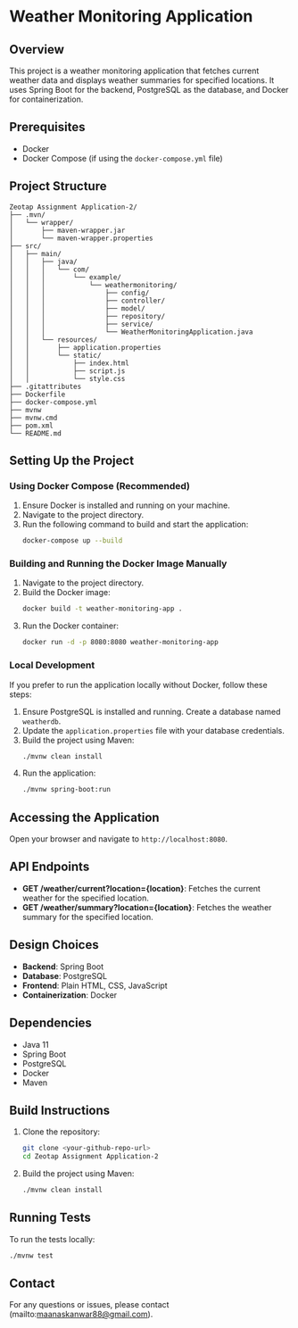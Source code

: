 # Weather Monitoring Application

## Overview
This project is a weather monitoring application that fetches current weather data and displays weather summaries for specified locations. It uses Spring Boot for the backend, PostgreSQL as the database, and Docker for containerization.

## Prerequisites
- Docker
- Docker Compose (if using the `docker-compose.yml` file)

## Project Structure
```
Zeotap Assignment Application-2/
├── .mvn/
│   └── wrapper/
│       ├── maven-wrapper.jar
│       └── maven-wrapper.properties
├── src/
│   ├── main/
│   │   ├── java/
│   │   │   └── com/
│   │   │       └── example/
│   │   │           └── weathermonitoring/
│   │   │               ├── config/
│   │   │               ├── controller/
│   │   │               ├── model/
│   │   │               ├── repository/
│   │   │               ├── service/
│   │   │               └── WeatherMonitoringApplication.java
│   │   └── resources/
│   │       ├── application.properties
│   │       └── static/
│   │           ├── index.html
│   │           ├── script.js
│   │           └── style.css
├── .gitattributes
├── Dockerfile
├── docker-compose.yml
├── mvnw
├── mvnw.cmd
├── pom.xml
└── README.md
```

## Setting Up the Project

### Using Docker Compose (Recommended)
1. Ensure Docker is installed and running on your machine.
2. Navigate to the project directory.
3. Run the following command to build and start the application:
   ```sh
   docker-compose up --build
   ```

### Building and Running the Docker Image Manually
1. Navigate to the project directory.
2. Build the Docker image:
   ```sh
   docker build -t weather-monitoring-app .
   ```
3. Run the Docker container:
   ```sh
   docker run -d -p 8080:8080 weather-monitoring-app
   ```

### Local Development
If you prefer to run the application locally without Docker, follow these steps:

1. Ensure PostgreSQL is installed and running. Create a database named `weatherdb`.
2. Update the `application.properties` file with your database credentials.
3. Build the project using Maven:
   ```sh
   ./mvnw clean install
   ```
4. Run the application:
   ```sh
   ./mvnw spring-boot:run
   ```

## Accessing the Application
Open your browser and navigate to `http://localhost:8080`.

## API Endpoints
- **GET /weather/current?location={location}**: Fetches the current weather for the specified location.
- **GET /weather/summary?location={location}**: Fetches the weather summary for the specified location.

## Design Choices
- **Backend**: Spring Boot
- **Database**: PostgreSQL
- **Frontend**: Plain HTML, CSS, JavaScript
- **Containerization**: Docker

## Dependencies
- Java 11
- Spring Boot
- PostgreSQL
- Docker
- Maven

## Build Instructions
1. Clone the repository:
   ```sh
   git clone <your-github-repo-url>
   cd Zeotap Assignment Application-2
   ```
2. Build the project using Maven:
   ```sh
   ./mvnw clean install
   ```

## Running Tests
To run the tests locally:
```sh
./mvnw test
```

## Contact
For any questions or issues, please contact (mailto:maanaskanwar88@gmail.com).
